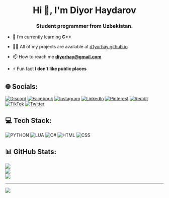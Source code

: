 <h1 align="center">Hi 👋, I'm Diyor Haydarov</h1>
<h3 align="center">Student programmer from Uzbekistan.</h3>

- 🌱 I’m currently learning **C++**

- 👨‍💻 All of my projects are available at [d1yorhay.github.io](d1yorhay.github.io)

- 📫 How to reach me **diyorhay@gmail.com**

- ⚡ Fun fact **I don't like public places**


## 🌐 Socials:
[![Discord](https://img.shields.io/badge/Discord-%237289DA.svg?logo=discord&logoColor=white)](https://discord.gg/893440111138717699) [![Facebook](https://img.shields.io/badge/Facebook-%231877F2.svg?logo=Facebook&logoColor=white)](https://facebook.com/d1yorhay) [![Instagram](https://img.shields.io/badge/Instagram-%23E4405F.svg?logo=Instagram&logoColor=white)](https://instagram.com/d1yorhay) [![LinkedIn](https://img.shields.io/badge/LinkedIn-%230077B5.svg?logo=linkedin&logoColor=white)](https://linkedin.com/in/d1yorhay) [![Pinterest](https://img.shields.io/badge/Pinterest-%23E60023.svg?logo=Pinterest&logoColor=white)](https://pinterest.com/d1yorhay) [![Reddit](https://img.shields.io/badge/Reddit-%23FF4500.svg?logo=Reddit&logoColor=white)](https://reddit.com/user/d1yorhay) [![TikTok](https://img.shields.io/badge/TikTok-%23000000.svg?logo=TikTok&logoColor=white)](https://tiktok.com/@d1yorhay) [![Twitter](https://img.shields.io/badge/Twitter-%231DA1F2.svg?logo=Twitter&logoColor=white)](https://twitter.com/d1yorhay) 

## 💻 Tech Stack:
![PYTHON](https://img.shields.io/badge/PYTHON-black?style=for-the-badge&logo=Python&logoColor=orange)
![LUA](https://img.shields.io/badge/LUA-black?style=for-the-badge&logo=lua&logoColor=orange)
![C#](https://img.shields.io/badge/C%23-black?style=for-the-badge&logo=c-sharp&logoColor=orange)
![HTML](https://img.shields.io/badge/HTML-black?style=for-the-badge&logo=html5&logoColor=orange)
![CSS](https://img.shields.io/badge/CSS-black?style=for-the-badge&logo=css3&logoColor=orange)
## 📊 GitHub Stats:
![](https://github-readme-stats.vercel.app/api?username=d1yorhay&theme=dark&hide_border=false&include_all_commits=false&count_private=false)<br/>
![](https://github-readme-streak-stats.herokuapp.com/?user=d1yorhay&theme=dark&hide_border=false)<br/>
![](https://github-readme-stats.vercel.app/api/top-langs/?username=d1yorhay&theme=dark&hide_border=false&include_all_commits=false&count_private=false&layout=compact)

---
[![](https://visitcount.itsvg.in/api?id=d1yorhay&icon=2&color=2)](https://visitcount.itsvg.in)
